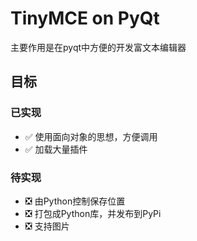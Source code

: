 # TinyMCE on PyQt
主要作用是在pyqt中方便的开发富文本编辑器
## 目标
### 已实现
- ✅ 使用面向对象的思想，方便调用
- ✅ 加载大量插件
### 待实现
- ❎ 由Python控制保存位置
- ❎ 打包成Python库，并发布到PyPi
- ❎ 支持图片
